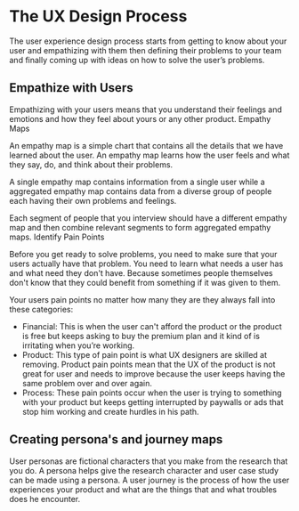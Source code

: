 # The UX Design Process 
The user experience design process starts from getting to know about your user and empathizing with them then defining their problems to your team and finally coming up with ideas on how to solve the user’s problems.

## Empathize with Users
Empathizing with your users means that you understand their feelings and emotions and how they feel about yours or any other product.
Empathy Maps

An empathy map is a simple chart that contains all the details that we have learned about the user. An empathy map learns how the user feels and what they say, do, and think about their problems.

A single empathy map contains information from a single user while a aggregated empathy map contains data from a diverse group of people each having their own problems and feelings.

Each segment of people that you interview should have a different empathy map and then combine relevant segments to form aggregated empathy maps.
Identify Pain Points

Before you get ready to solve problems, you need to make sure that your users actually have that problem. You need to learn what needs a user has and what need they don't have. Because sometimes people themselves don't know that they could benefit from something if it was given to them.

Your users pain points no matter how many they are they always fall into these categories:

- Financial: This is when the user can't afford the product or the product is free but keeps asking to buy the premium plan and it kind of is irritating when you’re working.
- Product: This type of pain point is what UX designers are skilled at removing. Product pain points mean that the UX of the product is not great for user and needs to improve because the user keeps having the same problem over and over again.
- Process: These pain points occur when the user is trying to something with your product but keeps getting interrupted by paywalls or ads that stop him working and create hurdles in his path.

## Creating persona's and journey maps
User personas are fictional characters that you make from the research that you do. A persona helps give the research character and user case study can be made using a persona.  A user journey is the process of how the user experiences your product and what are the things that and what troubles does he encounter.